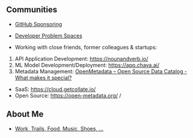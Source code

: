 ## Communities

- [GitHub Sponsoring](https://github.com/ankumar?tab=sponsoring)

- [Developer Problem Spaces](https://docs.google.com/document/d/1b36vcpRMI5aIp8N2j_cVvhiv8OwDRGDxPDr2bJzcCGA/edit?usp=sharing)

- Working with close friends, former colleagues & startups:
1. API Application Development: https://nounandverb.io/
2. ML Model Development/Deployment: https://app.chaya.ai/ 
3. Metadata Management: [OpenMetadata – Open Source Data Catalog - What makes it special?](https://www.youtube.com/watch?v=6_h3ZJ1x7zE)
  - SaaS: https://cloud.getcollate.io/
  - Open Source: https://open-metadata.org/ / 

## About Me

- [Work, Trails, Food, Music, Shoes, ...](https://github.com/ankumar/Fun-Stuff) 


 
<!--
**ankumar/ankumar** is a ✨ _special_ ✨ repository because its `README.md` (this file) appears on your GitHub profile.

Here are some ideas to get you started:

- 🔭 I’m currently working on ...
- 🌱 I’m currently learning ...
- 👯 I’m looking to collaborate on ...
- 🤔 I’m looking for help with ...
- 💬 Ask me about ...
- 📫 How to reach me: ...
- 😄 Pronouns: ...
- ⚡ Fun fact: ...
-->
